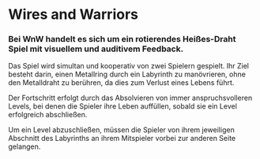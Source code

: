 # Wires and Warriors

### Bei WnW handelt es sich um ein rotierendes Heißes-Draht Spiel mit visuellem und auditivem Feedback.

Das Spiel wird simultan und kooperativ von zwei Spielern gespielt. Ihr Ziel besteht darin, einen Metallring durch ein Labyrinth zu manövrieren, ohne den Metalldraht zu berühren, da dies zum Verlust eines Lebens führt.

Der Fortschritt erfolgt durch das Absolvieren von immer anspruchsvolleren Levels, bei denen die Spieler ihre Leben auffüllen, sobald sie ein Level erfolgreich abschließen.

Um ein Level abzuschließen, müssen die Spieler von ihrem jeweiligen Abschnitt des Labyrinths an ihrem Mitspieler vorbei zur anderen Seite gelangen.
